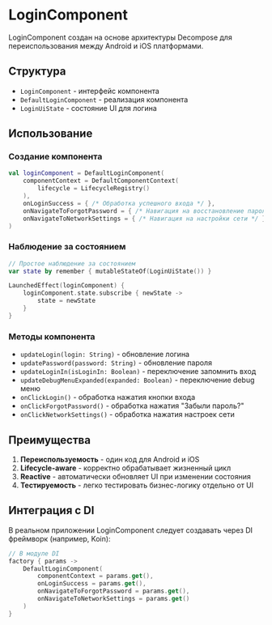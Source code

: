 # LoginComponent

LoginComponent создан на основе архитектуры Decompose для переиспользования между Android и iOS
платформами.

## Структура

- `LoginComponent` - интерфейс компонента
- `DefaultLoginComponent` - реализация компонента
- `LoginUiState` - состояние UI для логина

## Использование

### Создание компонента

```kotlin
val loginComponent = DefaultLoginComponent(
    componentContext = DefaultComponentContext(
        lifecycle = LifecycleRegistry()
    ),
    onLoginSuccess = { /* Обработка успешного входа */ },
    onNavigateToForgotPassword = { /* Навигация на восстановление пароля */ },
    onNavigateToNetworkSettings = { /* Навигация на настройки сети */ }
)
```

### Наблюдение за состоянием

```kotlin
// Простое наблюдение за состоянием
var state by remember { mutableStateOf(LoginUiState()) }

LaunchedEffect(loginComponent) {
    loginComponent.state.subscribe { newState ->
        state = newState
    }
}
```

### Методы компонента

- `updateLogin(login: String)` - обновление логина
- `updatePassword(password: String)` - обновление пароля
- `updateLoginIn(isLoginIn: Boolean)` - переключение запомнить вход
- `updateDebugMenuExpanded(expanded: Boolean)` - переключение debug меню
- `onClickLogin()` - обработка нажатия кнопки входа
- `onClickForgotPassword()` - обработка нажатия "Забыли пароль?"
- `onClickNetworkSettings()` - обработка нажатия настроек сети

## Преимущества

1. **Переиспользуемость** - один код для Android и iOS
2. **Lifecycle-aware** - корректно обрабатывает жизненный цикл
3. **Reactive** - автоматически обновляет UI при изменении состояния
4. **Тестируемость** - легко тестировать бизнес-логику отдельно от UI

## Интеграция с DI

В реальном приложении LoginComponent следует создавать через DI фреймворк (например, Koin):

```kotlin
// В модуле DI
factory { params ->
    DefaultLoginComponent(
        componentContext = params.get(),
        onLoginSuccess = params.get(),
        onNavigateToForgotPassword = params.get(),
        onNavigateToNetworkSettings = params.get()
    )
}
```